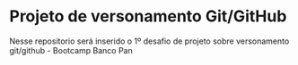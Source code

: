 # Projeto de versonamento Git/GitHub

Nesse repositorio será inserido o 1º desafio de projeto sobre versonamento git/github - Bootcamp Banco Pan

 
